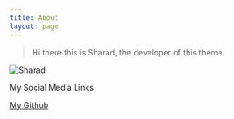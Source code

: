 ```yaml
---
title: About
layout: page
---
```


> Hi there this is Sharad, the developer of this theme.

![Sharad](https://www.codingindian.codes/assets/uploads/profile.jpg)

My Social Media Links

[My Github](https://github.com/jhyang0223)
